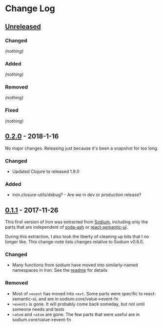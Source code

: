 # Change Log

## [Unreleased]
### Changed
_(nothing)_
### Added
_(nothing)_
### Removed
_(nothing)_
### Fixed
_(nothing)_


## [0.2.0] - 2018-1-16
No major changes. Releasing just because it's been a snapshot for too long.
### Changed
- Updated Clojure to released 1.9.0
### Added
- iron.closure-utils/debug? - Are we in dev or production release?


## [0.1.1] - 2017-11-26
This first version of Iron was extracted from [Sodium](https://github.com/deg/sodium),
including only the parts that are independent of
[soda-ash](https://github.com/gadfly361/soda-ash) or
[react-semantic-ui](https://github.com/Semantic-Org/Semantic-UI-React).

During this extraction, I also took the liberty of cleaning up bits that I no longer
like. This change-note lists changes relative to Sodium v0.8.0.

### Changed
- Many functions from sodium have moved into similarly-named namespaces in Iron. See the
  [readme](README.md) for details
### Removed
- Most of `>event` has moved into `>evt`. Some parts were specific to react-semantic-ui,
  and are in sodium.core/value->event-fn
- `>events` is gone. It will probably come back someday, but not until someone needs and tests
- `>atom` and `<atom` are gone. The few parts that were useful are in sodium.core/value->event-fn

[Unreleased]: https://github.com/deg/iron/compare/0352644...HEAD
[0.2.0]:      https://github.com/deg/iron/compare/cdcb5e0...0352644
[0.1.1]:      https://github.com/deg/iron/compare/6e80201...cdcb5e0
